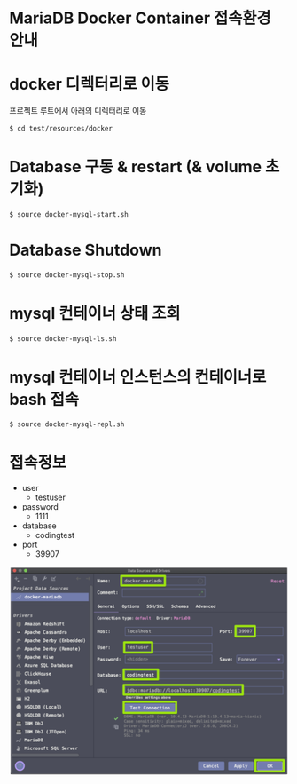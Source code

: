 # MariaDB Docker Container 접속환경 안내
# docker 디렉터리로 이동
프로젝트 루트에서 아래의 디렉터리로 이동
```bash
$ cd test/resources/docker
```

# Database 구동 & restart (& volume 초기화)
```bash
$ source docker-mysql-start.sh
```

# Database Shutdown
```bash
$ source docker-mysql-stop.sh
```

# mysql 컨테이너 상태 조회
```bash
$ source docker-mysql-ls.sh
```

# mysql 컨테이너 인스턴스의 컨테이너로 bash 접속
```bash
$ source docker-mysql-repl.sh
```

# 접속정보
- user
    - testuser
- password
    - 1111
- database
    - codingtest
- port
    - 39907  

![이미지](./img/CONNECTION-INFO.png)
